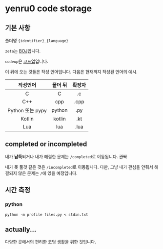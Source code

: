 yenru0 code storage
===
## 기본 사항

폴더명 `{identifier}_{language}`

`zeta`는 [BOJ](https://www.acmicpc.net/)입니다.

`codeup`은 [코드업](https://codeup.kr/)입니다.

이 뒤에 오는 것들은 작성 언어입니다. 다음은 현재까지 작성된 언어의 예시.

작성언어 | 폴더 뒤 | 확장자
:---:|:---:|:---:
 C | C | .c
 C++ | cpp | .cpp
 Python 또는 pypy | python | .py
 Kotlin | kotlin | .kt
 Lua | lua | .lua

## completed or incompleted
내가 **납득**되거나 내가 해결한 문제는 `/completed`로 이동됩니다. ~~관짝~~

내가 못 풀것 같은 것은 `/incompleted`로 이동됩니다.
다만, 그냥 내가 관심을 안줘서 해결되지 않은 문제는 `/`에 있을 예정입니다.

## 시간 측정
### python
```
python -m profile files.py < stdin.txt
```

## actually...
다양한 곳에서의 편리한 코딩 생활을 위한 것입니다.
